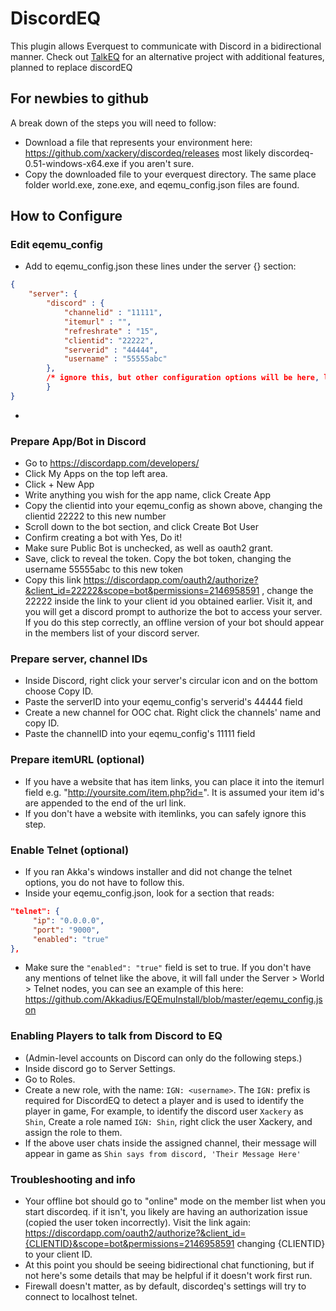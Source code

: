 # DiscordEQ
This plugin allows Everquest to communicate with Discord in a bidirectional manner. Check out [TalkEQ](https://github.com/xackery/talkeq) for an alternative project with additional features, planned to replace discordEQ


## For newbies to github
A break down of the steps you will need to follow:
* Download a file that represents your environment here: https://github.com/xackery/discordeq/releases most likely discordeq-0.51-windows-x64.exe if you aren't sure.
* Copy the downloaded file to your everquest directory. The same place folder world.exe, zone.exe, and eqemu_config.json files are found.

## How to Configure

### Edit eqemu_config
* Add to eqemu_config.json these lines under the server {} section:
```json
{
	"server": {
		"discord" : {
			"channelid" : "11111",
			"itemurl" : "",
			"refreshrate" : "15",
			"clientid": "22222",
			"serverid" : "44444",
			"username" : "55555abc"
		},
		/* ignore this, but other configuration options will be here, like host, chatserver, etc */
        }
}
```
* 

### Prepare App/Bot in Discord
* Go to https://discordapp.com/developers/
* Click My Apps on the top left area.
* Click + New App
* Write anything you wish for the app name, click Create App
* Copy the clientid into your eqemu_config as shown above, changing the clientid 22222 to this new number
* Scroll down to the bot section, and click Create Bot User
* Confirm creating a bot with Yes, Do it!
* Make sure Public Bot is unchecked, as well as oauth2 grant.
* Save, click to reveal the token. Copy the bot token, changing the username 55555abc to this new token
* Copy this link https://discordapp.com/oauth2/authorize?&client_id=22222&scope=bot&permissions=2146958591 , change the 22222 inside the link to your client id you obtained earlier. Visit it, and you will get a discord prompt to authorize the bot to access your server. If you do this step correctly, an offline version of your bot should appear in the members list of your discord server.

### Prepare server, channel IDs
* Inside Discord, right click your server's circular icon and on the bottom choose Copy ID.
* Paste the serverID into your eqemu_config's serverid's 44444 field
* Create a new channel for OOC chat. Right click the channels' name and copy ID.
* Paste the channelID into your eqemu_config's 11111 field

### Prepare itemURL (optional)
* If you have a website that has item links, you can place it into the itemurl field e.g. "http://yoursite.com/item.php?id=". It is assumed your item id's are appended to the end of the url link.
* If you don't have a website with itemlinks, you can safely ignore this step.

### Enable Telnet (optional)
* If you ran Akka's windows installer and did not change the telnet options, you do not have to follow this.
* Inside your eqemu_config.json, look for a section that reads:
```json
"telnet": {
     "ip": "0.0.0.0",
     "port": "9000",
     "enabled": "true"
},
```
* Make sure the `"enabled": "true"` field is set to true. If you don't have any mentions of telnet like the above, it will fall under the Server > World > Telnet nodes, you can see an example of this here: https://github.com/Akkadius/EQEmuInstall/blob/master/eqemu_config.json

### Enabling Players to talk from Discord to EQ
* (Admin-level accounts on Discord can only do the following steps.)
* Inside discord go to Server Settings.
* Go to Roles.
* Create a new role, with the name: `IGN: <username>`. The `IGN:` prefix is required for DiscordEQ to detect a player and is used to identify the player in game, For example, to identify the discord user `Xackery` as `Shin`, Create a role named `IGN: Shin`, right click the user Xackery, and assign the role to them.
* If the above user chats inside the assigned channel, their message will appear in game as `Shin says from discord, 'Their Message Here'`

### Troubleshooting and info
* Your offline bot should go to "online" mode on the member list when you start discordeq. if it isn't, you likely are having an authorization issue (copied the user token incorrectly). Visit the link  again: https://discordapp.com/oauth2/authorize?&client_id={CLIENTID}&scope=bot&permissions=2146958591 changing {CLIENTID} to your client ID.
* At this point you should be seeing bidirectional chat functioning, but if not here's some details that may be helpful if it doesn't work first run.
* Firewall doesn't matter, as by default, discordeq's settings will try to connect to localhost telnet.
